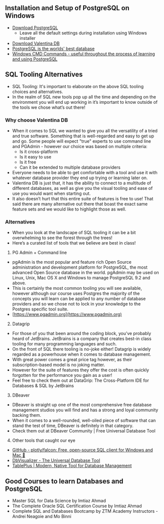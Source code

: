 ## Installation and Setup of PostgreSQL on Windows

- [Download PostgreSQL](https://www.enterprisedb.com/downloads/postgres-postgresql-downloads)
  - Leave all the default settings during installation using Windows installer
- [Download Valentina DB](https://www.valentina-db.com/en/studio/download)
- [PostgreSQL is the worlds' best database](https://www.enterprisedb.com/blog/postgresql-worlds-best-database#:~:text=PostgreSQL%20just%20does%20it.,response%20times%20can%20be%20managed.)
- [Windows CMD Commands - useful throughout the process of learning and using PostgreSQL](https://www.softwaretestinghelp.com/windows-cmd-commands/)

## SQL Tooling Alternatives

- SQL Tooling: It's important to elaborate on the above SQL tooling choices and alternatives.
- In the realm of SQL new tools pop up all the time and depending on the environment you will end up working in it’s important to know outside of the tools we chose what’s out there!

### Why choose Valentina DB

- When it comes to SQL we wanted to give you all the versatility of a tried and true software. Something that is well-regarded and easy to get up and go. Some people will expect "true" experts to use command line and PGAdmin - however our choice was based on multiple criteria:
  - Is it cross-platform
  - Is it easy to use
  - Is it free
  - Can it be extended to multiple database providers
- Everyone needs to be able to get comfortable with a tool and use it with whatever database provider they end up trying or learning later on.
- Valentina DB is just that, it has the ability to connect to a multitude of different databases, as well as give you the visual tooling and ease of use you would want when starting out.
- It also doesn’t hurt that this entire suite of features is free to use! That said there are many alternative out there that boast the exact same feature sets and we would like to highlight those as well.

### Alternatives

- When you look at the landscape of SQL tooling it can be a bit overwhelming to see the forest through the trees!
- Here’s a curated list of tools that we believe are best in class!

1. PG Admin + Command line

- pgAdmin is the most popular and feature rich Open Source administration and development platform for PostgreSQL, the most advanced Open Source database in the world. pgAdmin may be used on Linux, Unix, Mac OS X and Windows to manage PostgreSQL 9.2 and above.
- This is certainly the most common tooling you will see available, however although our course uses Postgres the majority of the concepts you will learn can be applied to any number of database providers and so we chose not to lock in your knowledge to the Postgres specific tool suite.
- [https://www.pgadmin.org](https://www.pgadmin.org)

2. Datagrip

- For those of you that been around the coding block, you’ve probably heard of JetBrains. JetBrains is a company that creates best-in class tooling for many programming languages and such.
- On the front of SQL there tooling is no-joke either! Datagrip is widely regarded as a powerhouse when it comes to database management.
- With great power comes a great price tag however, as their subscription-based model is no joking matter.
- However for the suite of features they offer the cost is often quickly forgotten for the performance you gain as a user!
- Feel free to check them out at DataGrip: The Cross-Platform IDE for Databases & SQL by JetBrains

3. DBeaver

- DBeaver is straight up one of the most comprehensive free database management studios you will find and has a strong and loyal community backing them.
- When it comes to a well-rounded, well-oiled piece of software that can stand the test of time, DBeaver is definitely in that category.
- Check them out at DBeaver Community | Free Universal Database Tool

4. Other tools that caught our eye

- [GitHub - plotly/falcon: Free, open-source SQL client for Windows and Mac 🦅](https://github.com/plotly/falcon)
- [DbVisualizer - The Universal Database Tool](https://www.dbvis.com/)
- [TablePlus | Modern, Native Tool for Database Management](https://tableplus.com/)

## Good Courses to learn Databases and PostgreSQL

- Master SQL for Data Science by Imtiaz Ahmad
- The Complete Oracle SQL Certification Course by Imtiaz Ahmad
- Complete SQL and Databases Bootcamp by ZTM Academy Instructors - Andrei Neagoie and Mo Binni
